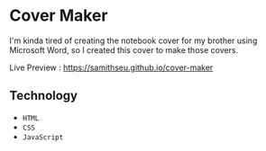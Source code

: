 # Cover Maker

I'm kinda tired of creating the notebook cover for my brother using Microsoft Word, so I created this cover to make those covers.

Live Preview : <https://samithseu.github.io/cover-maker>

## Technology

- `HTML`
- `CSS`
- `JavaScript`
